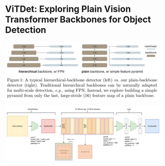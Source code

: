 # ViTDet: Exploring Plain Vision Transformer Backbones for Object Detection

![](vit-det-fpn.png)

![](sam-encoder.png)


